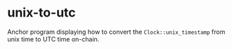 # unix-to-utc

Anchor program displaying how to convert the `Clock::unix_timestamp` from unix time to UTC time on-chain.
